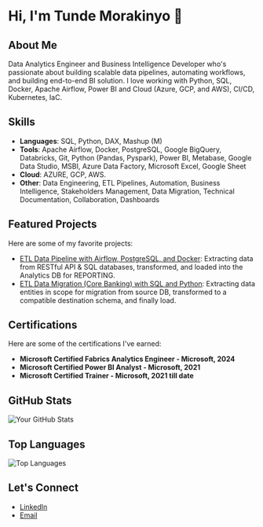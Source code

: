 # Hi, I'm Tunde Morakinyo 👋

## About Me
Data Analytics Engineer and Business Intelligence Developer who's passionate about building scalable data pipelines, automating workflows, and building end-to-end BI solution. I love working with Python, SQL, Docker, Apache Airflow, Power BI and Cloud (Azure, GCP, and AWS), CI/CD, Kubernetes, IaC.

## Skills
- **Languages**: SQL, Python, DAX, Mashup (M)
- **Tools**: Apache Airflow, Docker, PostgreSQL, Google BigQuery, Databricks, Git, Python (Pandas, Pyspark), Power BI, Metabase, Google Data Studio, MSBI, Azure Data Factory, Microsoft Excel, Google Sheet
- **Cloud**: AZURE, GCP, AWS.
- **Other**: Data Engineering, ETL Pipelines, Automation, Business Intelligence, Stakeholders Management, Data Migration, Technical Documentation, Collaboration, Dashboards

## Featured Projects
Here are some of my favorite projects:
- [ETL Data Pipeline with Airflow, PostgreSQL, and Docker](https://github.com/MoraQs/MinifigETLHub): Extracting data from RESTful API & SQL databases, transformed, and loaded into the Analytics DB for REPORTING.
- [ETL Data Migration (Core Banking) with SQL and Python](https://github.com/MoraQs/Data-Migration-CoreBanking): Extracting data entities in scope for migration from source DB, transformed to a compatible destination schema, and finally load.

## Certifications

Here are some of the certifications I've earned:

- **Microsoft Certified Fabrics Analytics Engineer - Microsoft, 2024**
- **Microsoft Certified Power BI Analyst - Microsoft, 2021**
- **Microsoft Certified Trainer - Microsoft, 2021 till date**

## GitHub Stats
![Your GitHub Stats](https://github-readme-stats.vercel.app/api?username=MoraQs&show_icons=true&theme=dark)

## Top Languages
![Top Languages](https://github-readme-stats.vercel.app/api/top-langs/?username=MoraQs&layout=compact&theme=dark)

## Let's Connect
- [LinkedIn](https://www.linkedin.com/in/tunde-morakinyo/)
- [Email](mailto:tunde.moraq@gmail.com)
